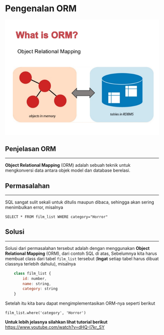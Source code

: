 # Pengenalan ORM
![pengenalan-orm.jpg](pengenalan-orm.jpg)

## Penjelasan ORM
___

**Object Relational Mapping** (ORM) adalah sebuah teknik untuk mengkonversi data antara objek model dan database berelasi.

## Permasalahan
___

SQL sangat sulit sekali untuk ditulis maupun dibaca, sehingga akan sering menimbulkan error, misalnya 
```
SELECT * FROM film_list WHERE category="Horror"
```

## Solusi
___

Solusi dari permasalahan tersebut adalah dengan menggunakan **Object Relational Mapping** (ORM), dari contoh SQL di atas, Sebelumnya kita harus membuat class dari tabel `film_list` tersebut (**Ingat** setiap tabel harus dibuat classnya terlebih dahulu), misalnya 
``` javascript
    class film_list {
        id: number,
        name: string,
        category: string
    }
```
Setelah itu kita baru dapat mengimplementasikan ORM-nya seperti berikut 
```
film_list.where('category', 'Horror')
```

**Untuk lebih jelasnya silahkan lihat tutorial berikut** https://www.youtube.com/watch?v=dHQ-I7kr_SY